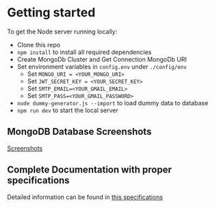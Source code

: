 # Getting started

To get the Node server running locally:

- Clone this repo
- `npm install` to install all required dependencies
- Create MongoDb Cluster and Get Connection MongoDb URI
- Set environment variables in `config.env` under `./config/env`
  * Set `MONGO_URI = <YOUR_MONGO_URI>`
  * Set `JWT_SECRET_KEY = <YOUR_SECRET_KEY>`
  * Set `SMTP_EMAIL=<YOUR_GMAIL_EMAIL>`
  * Set `SMTP_PASS=<YOUR_GMAIL_PASSWORD>`
- `node dummy-generator.js --import` to load dummy data to database
- `npm run dev` to start the local server

## MongoDB Database Screenshots

[Screenshots](./MongoDB%20Updation%20Screenshots)

## Complete Documentation with proper specifications

Detailed information can be found in [this specifications](./Q%20%26%20A%20WEBSITE%20USING%20REST%20API%20DOCUMENTATION.pdf)

